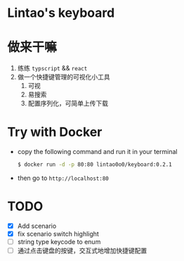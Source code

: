 # Lintao's keyboard

# 做来干嘛

1. 练练 `typscript` && `react`
2. 做一个快捷键管理的可视化小工具
   1. 可视
   2. 易搜索
   3. 配置序列化，可简单上传下载

# Try with Docker

- copy the following command and run it in your terminal
    ```bash
    $ docker run -d -p 80:80 lintao0o0/keyboard:0.2.1
    ```
- then go to `http://localhost:80`

# TODO
- [x] Add scenario
- [x] fix scenario switch highlight
- [ ] string type keycode to enum
- [ ] 通过点击键盘的按键，交互式地增加快捷键配置
